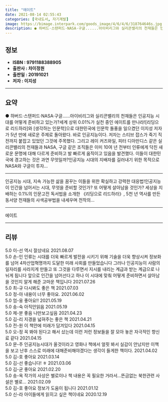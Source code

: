 ```yaml
---
title: "에이트"
date: 2021-08-14 02:55:43
categories: [국내도서, 자기계발]
image: https://bimage.interpark.com/goods_image/4/6/4/6/318764646s.jpg
description: ● 하버드·스탠퍼드·NASA·구글......아이비리그와 실리콘밸리의 천재들은 인공지능 시대를 어떻게 준비하고 있는가?세계 상위 0.01%가 실천 중인 에이트를 만나라![리딩으로 리드하라]와 [생각하는 인문학]으로 대한민국에 인문학 돌풍을 일으켰던 이지성 저자가 5년 만에 새로운 주제로
---
```


## **정보**

- **ISBN : 9791188388905**
- **출판사 : 차이정원**
- **출판일 : 20191021**
- **저자 : 이지성**

------



## **요약**

●  하버드·스탠퍼드·NASA·구글......아이비리그와 실리콘밸리의 천재들은 인공지능 시대를 어떻게 준비하고 있는가?세계 상위 0.01%가 실천 중인 에이트를 만나라![리딩으로 리드하라]와 [생각하는 인문학]으로 대한민국에 인문학 돌풍을 일으켰던 이지성 저자가 5년 만에 새로운 주제로 돌아왔다. 바로 인공지능이다. 저자는 스티브 잡스가 죽기 직전까지 붙잡고 있었던 그것에 주목했다. 그리고 레이 커즈와일, 피터 디아만디스 같은 실리콘밸리의 천재들과 NASA, 구글 같은 조직들은 이미 10여 년 전부터 인류에게 닥친 새로운 문명에 대해 다르게 준비하고 발 빠르게 움직이고 있음을 발견했다. 이들이 대한민국에 경고하는 것은 과연 무엇일까?인공지능 시대의 지배자를 길러내기 위한 목적으로 NASA와 구글이 투자...

------

인공지능 시대, 지속 가능한 삶을 꿈꾸는 이들을 위한 확실하고 강력한 대응법!인공지능이 인간을 넘어서는 시대, 무엇을 준비할 것인가? 또 어떻게 살아남을 것인가? 세상을 지배하는 0.1%의 인문고전 독서법을 소개한 《리딩으로 리드하라》, 5천 년 역사를 만든 동서양 천재들의 사색공부법을 내세우며 전작의... 

------


에이트 

------


## **리뷰** 

5.0 이-선 역시 잘샀네요 2021.08.07 <br/>5.0 손-인 인류는 시대를 더욱 빠르게 발전을 시키기 위해 기술을 더욱 향상시켜 정보화를 넘어 4차산업혁명까지 도달한 미래 사회를 만들었습니다 그러나 인공지능이 사람의 일자리를 사라지게 만들고 또 그것을 다루면서 지시를 내리는 계급과 받는 계급으로 나뉘게 됩니다 앞으로 인간을 넘어선다고 하나 이 시대에 맞춰 어떻게 준비하면서 살아남을 것인지 알게 해준 고마운 책입니다  2021.07.26 <br/>5.0 최-규 다시봐도 좋은 책 2021.07.03 <br/>5.0 정-아 내용이 너무 좋아요. 2021.06.02 <br/>5.0 엄-웅 좋아요!! 2021.05.19 <br/>5.0 송-숙 아직안읽음 2021.05.19 <br/>5.0 제-분 좋음 나만보고싶음 2021.04.23 <br/>5.0 김-리 지경을 넓혀주는 좋은 책 2021.04.21 <br/>5.0 전-원 이 책안에 미래가 담겨있다 2021.04.15 <br/>5.0 오-정 꼭 봐야 된다고 해서 샀는데 이런 저런 정보들을 
잘 모아 놓은 자극적인 향신료 같다 2021.04.15 <br/>5.0 문-주 인공지능시대가 올것이라고 영화나 책에서 얼핏 봐서 실감이 안났지만 이책을 보고 난후 스스로 미래에 대해준비해야겠다는 생각이 들게한 책이다. 2021.04.02 <br/>5.0 김-호 좋아요 2021.03.14 <br/>5.0 김-선 좋습니다! ㅎ 2021.03.06 <br/>5.0 김-균 좋아요 2021.02.20 <br/>5.0 송-옥 작가의 사상은 별로이나 책 내용은 꼭 필요한 거라서...뜬금없는 북한관련 사설은 별로... 2021.02.09 <br/>5.0 김-호 좋아요 정보가 도움이 됩니다 2021.01.12 <br/>5.0 신-라 아이들에게 읽히고 싶은 책이네요 2020.12.19 <br/>